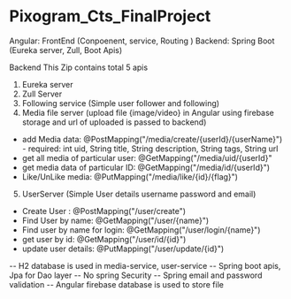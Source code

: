 # Pixogram_Cts_FinalProject

Angular: FrontEnd (Conpoenent, service, Routing )
Backend: Spring Boot (Eureka server, Zull, Boot Apis)


Backend
This Zip contains total 5 apis
1. Eureka server
2. Zull Server 
3. Following service (Simple user follower and following) 
4. Media file server (upload file {image/video} in Angular using firebase storage and url of uploaded is passed to backend)
  - add Media data: @PostMapping("/media/create/{userId}/{userName}")
        - required: int uid, String title, String description, String tags, String url
  - get all media of particular user: @GetMapping("/media/uid/{userId}"
  - get media data of particular ID:  @GetMapping("/media/id/{userId}")
  - Like/UnLike media: @PutMapping("/media/like/{id}/{flag}")
    
5. UserServer (Simple User details username password and email) 
  * Create User : @PostMapping("/user/create")
  * Find User by name: @GetMapping("/user/{name}") 
  * Find user by name for login: @GetMapping("/user/login/{name}") 
  * get user by id: @GetMapping("/user/id/{id}")
  * update user details: @PutMapping("/user/update/{id}") 
   
    
--  H2 database is used in media-service, user-service
--  Spring boot apis, Jpa for Dao layer
--  No spring Security
--  Spring email and password validation
--  Angular firebase database is used to store file 
 
